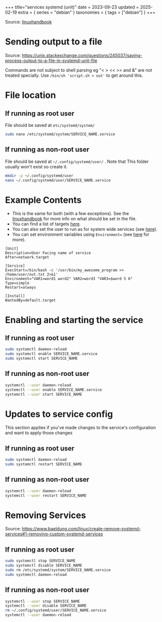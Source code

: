 +++
title="services systemd (unit)"
date = 2023-09-23
updated = 2025-02-19
extra = { series = "debian" }
taxonomies = { tags = ["debian"] }
+++

Source: [linuxhandbook]

# Sending output to a file

Source: <https://unix.stackexchange.com/questions/245037/saving-process-output-to-a-file-in-systemd-unit-file>

Commands are not subject to shell parsing eg "< > << >> and &" are not treated specially. Use `/bin/sh 'script.sh > out'` to get around this.

# File location

## If running as root user

File should be saved at `etc/systemd/system/`

```sh
sudo nano /etc/systemd/system/SERVICE_NAME.service
```

## If running as non-root user

File should be saved at `~/.config/systemd/user/` . Note that This folder usually won't exist so create it.

```sh
mkdir -p ~/.config/systemd/user
nano ~/.config/systemd/user/SERVICE_NAME.service
```

# Example Contents

- This is the same for both (with a few exceptions).
  See the [linuxhandbook] for more info on what should be set in the file.
- You can find a list of targets [here](https://www.freedesktop.org/software/systemd/man/latest/systemd.special.html).
- You can also set the user to run as for system wide services (see [here](https://www.freedesktop.org/software/systemd/man/latest/systemd.exec.html#User=)).
- You can set environment variables using `Environment=` (see [here](https://www.freedesktop.org/software/systemd/man/latest/systemd.exec.html#Environment) for more).

```
[Unit]
Description=User Facing name of service
After=network.target

[Service]
ExecStart=/bin/bash -c '/usr/bin/my_awesome_program >> /home/user/out.txt 2>&1'
Environment="VAR1=word1 word2" VAR2=word3 "VAR3=$word 5 6"
Type=simple
Restart=always

[Install]
WantedBy=default.target
```

# Enabling and starting the service

## If running as root user

```sh
sudo systemctl daemon-reload
sudo systemctl enable SERVICE_NAME.service
sudo systemctl start SERVICE_NAME
```

## If running as non-root user

```sh
systemctl --user daemon-reload
systemctl --user enable SERVICE_NAME.service
systemctl --user start SERVICE_NAME
```

# Updates to service config

This section applies if you've made changes to the service's configuration and want to apply those changes

## If running as root user

```sh
sudo systemctl daemon-reload
sudo systemctl restart SERVICE_NAME
```

## If running as non-root user

```sh
systemctl --user daemon-reload
systemctl --user restart SERVICE_NAME
```

[linuxhandbook]: https://linuxhandbook.com/create-systemd-services

# Removing Services

Source: <https://www.baeldung.com/linux/create-remove-systemd-services#1-removing-custom-systemd-services>

## If running as root user

```sh
sudo systemctl stop SERVICE_NAME
sudo systemctl disable SERVICE_NAME
sudo rm /etc/systemd/system/SERVICE_NAME.service
sudo systemctl daemon-reload
```

## If running as non-root user

```sh
systemctl --user stop SERVICE_NAME
systemctl --user disable SERVICE_NAME
rm ~/.config/systemd/user/SERVICE_NAME.service
systemctl --user daemon-reload
```
